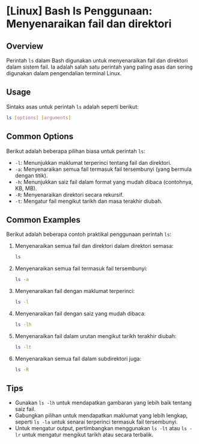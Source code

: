 # [Linux] Bash ls Penggunaan: Menyenaraikan fail dan direktori

## Overview
Perintah `ls` dalam Bash digunakan untuk menyenaraikan fail dan direktori dalam sistem fail. Ia adalah salah satu perintah yang paling asas dan sering digunakan dalam pengendalian terminal Linux.

## Usage
Sintaks asas untuk perintah `ls` adalah seperti berikut:

```bash
ls [options] [arguments]
```

## Common Options
Berikut adalah beberapa pilihan biasa untuk perintah `ls`:

- `-l`: Menunjukkan maklumat terperinci tentang fail dan direktori.
- `-a`: Menyenaraikan semua fail termasuk fail tersembunyi (yang bermula dengan titik).
- `-h`: Menunjukkan saiz fail dalam format yang mudah dibaca (contohnya, KB, MB).
- `-R`: Menyenaraikan direktori secara rekursif.
- `-t`: Mengatur fail mengikut tarikh dan masa terakhir diubah.

## Common Examples
Berikut adalah beberapa contoh praktikal penggunaan perintah `ls`:

1. Menyenaraikan semua fail dan direktori dalam direktori semasa:
   ```bash
   ls
   ```

2. Menyenaraikan semua fail termasuk fail tersembunyi:
   ```bash
   ls -a
   ```

3. Menyenaraikan fail dengan maklumat terperinci:
   ```bash
   ls -l
   ```

4. Menyenaraikan fail dengan saiz yang mudah dibaca:
   ```bash
   ls -lh
   ```

5. Menyenaraikan fail dalam urutan mengikut tarikh terakhir diubah:
   ```bash
   ls -lt
   ```

6. Menyenaraikan semua fail dalam subdirektori juga:
   ```bash
   ls -R
   ```

## Tips
- Gunakan `ls -lh` untuk mendapatkan gambaran yang lebih baik tentang saiz fail.
- Gabungkan pilihan untuk mendapatkan maklumat yang lebih lengkap, seperti `ls -la` untuk senarai terperinci termasuk fail tersembunyi.
- Untuk mengatur output, pertimbangkan menggunakan `ls -lt` atau `ls -lr` untuk mengatur mengikut tarikh atau secara terbalik.